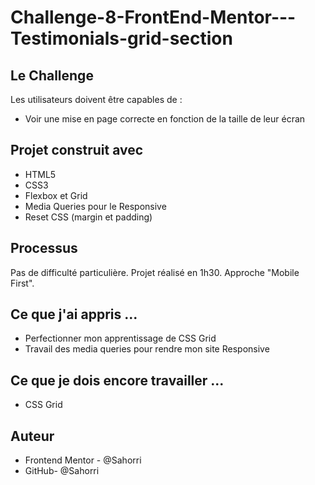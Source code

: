 # Challenge-8-FrontEnd-Mentor---Testimonials-grid-section

## Le Challenge

Les utilisateurs doivent être capables de :
- Voir une mise en page correcte en fonction de la taille de leur écran

## Projet construit avec

- HTML5
- CSS3
- Flexbox et Grid 
- Media Queries pour le Responsive
- Reset CSS (margin et padding)

## Processus

Pas de difficulté particulière.
Projet réalisé en 1h30.
Approche "Mobile First".

## Ce que j'ai appris ...

- Perfectionner mon apprentissage de CSS Grid
- Travail des media queries pour rendre mon site Responsive

## Ce que je dois encore travailler ...

- CSS Grid

## Auteur

- Frontend Mentor - @Sahorri
- GitHub- @Sahorri

